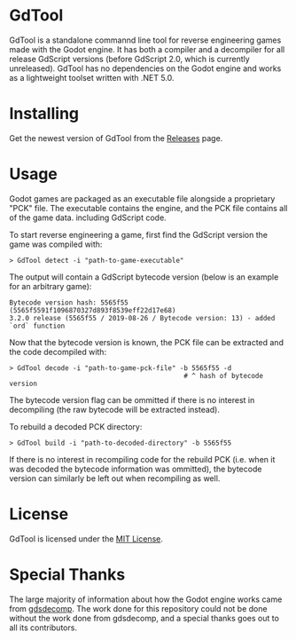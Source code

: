 # GdTool
GdTool is a standalone commannd line tool for reverse engineering games made with the Godot engine.
It has both a compiler and a decompiler for all release GdScript versions (before GdScript 2.0, which is currently unreleased).
GdTool has no dependencies on the Godot engine and works as a lightweight toolset written with .NET 5.0.

# Installing
Get the newest version of GdTool from the [Releases](https://github.com/lucasbaizer2/GdTool/releases) page.

# Usage

Godot games are packaged as an executable file alongside a proprietary "PCK" file.
The executable contains the engine, and the PCK file contains all of the game data. including GdScript code.

To start reverse engineering a game, first find the GdScript version the game was compiled with:
```
> GdTool detect -i "path-to-game-executable"
```

The output will contain a GdScript bytecode version (below is an example for an arbitrary game):
```
Bytecode version hash: 5565f55 (5565f5591f1096870327d893f8539eff22d17e68)
3.2.0 release (5565f55 / 2019-08-26 / Bytecode version: 13) - added `ord` function
```

Now that the bytecode version is known, the PCK file can be extracted and the code decompiled with:
```
> GdTool decode -i "path-to-game-pck-file" -b 5565f55 -d
                                            # ^ hash of bytecode version
```
The bytecode version flag can be ommitted if there is no interest in decompiling (the raw bytecode will be extracted instead).

To rebuild a decoded PCK directory:
```
> GdTool build -i "path-to-decoded-directory" -b 5565f55
```
If there is no interest in recompiling code for the rebuild PCK (i.e. when it was decoded the bytecode information was ommitted), the bytecode version can similarly be left out when recompiling as well. 

# License
GdTool is licensed under the [MIT License](https://github.com/lucasbaizer2/GdTool/blob/master/LICENSE).

# Special Thanks
The large majority of information about how the Godot engine works came from [gdsdecomp](https://github.com/bruvzg/gdsdecomp).
The work done for this repository could not be done without the work done from gdsdecomp, and a special thanks goes out to all its contributors.
